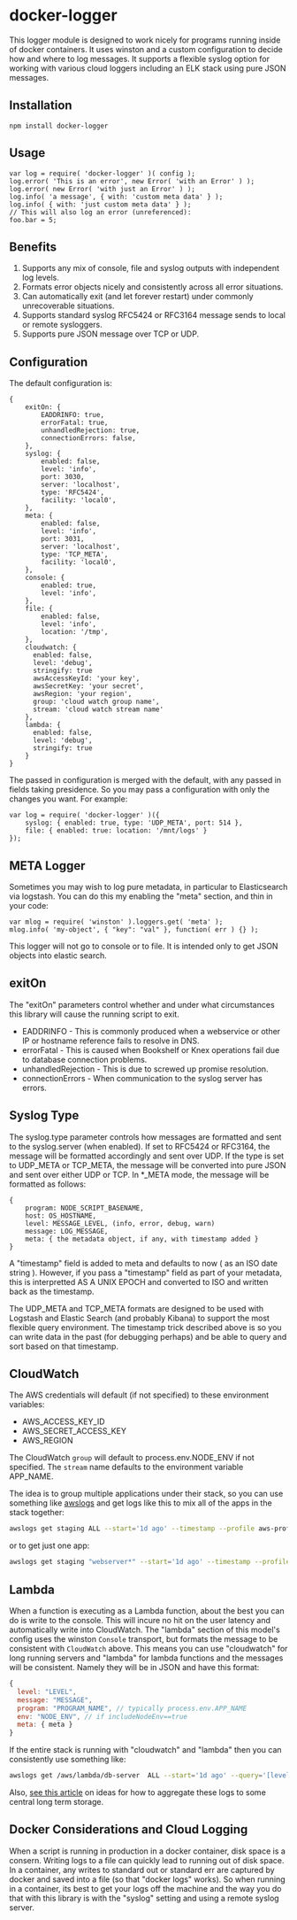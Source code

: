 docker-logger
=============

This logger module is designed to work nicely for programs running inside of docker containers.
It uses winston and a custom configuration to decide how and where to log messages.  It supports
a flexible syslog option for working with various cloud loggers including an ELK stack using
pure JSON messages.

Installation
------------

    npm install docker-logger

Usage
-----

    var log = require( 'docker-logger' )( config );
    log.error( 'This is an error', new Error( 'with an Error' ) );
    log.error( new Error( 'with just an Error' ) );
    log.info( 'a message', { with: 'custom meta data' } );
    log.info( { with: 'just custom meta data' } );
    // This will also log an error (unreferenced):
    foo.bar = 5;

Benefits
--------

1. Supports any mix of console, file and syslog outputs with independent log levels.
1. Formats error objects nicely and consistently across all error situations.
1. Can automatically exit (and let forever restart) under commonly unrecoverable situations.
1. Supports standard syslog RFC5424 or RFC3164 message sends to local or remote sysloggers.
1. Supports pure JSON message over TCP or UDP.

Configuration
-------------

The default configuration is:

    {
        exitOn: {
            EADDRINFO: true,
            errorFatal: true,
            unhandledRejection: true,
            connectionErrors: false,
        },
        syslog: {
            enabled: false,
            level: 'info',
            port: 3030,
            server: 'localhost',
            type: 'RFC5424',
            facility: 'local0',
        },
        meta: {
            enabled: false,
            level: 'info',
            port: 3031,
            server: 'localhost',
            type: 'TCP_META',
            facility: 'local0',
        },
        console: {
            enabled: true,
            level: 'info',
        },
        file: {
            enabled: false,
            level: 'info',
            location: '/tmp',
        },
        cloudwatch: {
          enabled: false,
          level: 'debug',
          stringify: true
          awsAccessKeyId: 'your key',
          awsSecretKey: 'your secret',
          awsRegion: 'your region',
          group: 'cloud watch group name',
          stream: 'cloud watch stream name'
        },
        lambda: {
          enabled: false,
          level: 'debug',
          stringify: true
        }
    }

The passed in configuration is merged with the default, with any passed in fields taking presidence.  So you may pass
a configuration with only the changes you want.  For example:

    var log = require( 'docker-logger' )({
        syslog: { enabled: true, type: 'UDP_META', port: 514 },
        file: { enabled: true: location: '/mnt/logs' }
    });

META Logger
-----------

Sometimes you may wish to log pure metadata, in particular to Elasticsearch via logstash.  You can do this
my enabling the "meta" section, and thin in your code:

    var mlog = require( 'winston' ).loggers.get( 'meta' );
    mlog.info( 'my-object', { "key": "val" }, function( err ) {} );

This logger will not go to console or to file.  It is intended only to get JSON objects into elastic search.
    
exitOn
------

The "exitOn" parameters control whether and under what circumstances this library will cause the running
script to exit.

* EADDRINFO - This is commonly produced when a webservice or other IP or hostname reference fails to resolve in DNS.
* errorFatal - This is caused when Bookshelf or Knex operations fail due to database connection problems.
* unhandledRejection - This is due to screwed up promise resolution.
* connectionErrors - When communication to the syslog server has errors.

Syslog Type
-----------

The syslog.type parameter controls how messages are formatted and sent to the syslog.server (when enabled).  If
set to RFC5424 or RFC3164, the message will be formatted accordingly and sent over UDP.  If the type is set
to UDP_META or TCP_META, the message will be converted into pure JSON and sent over either UDP or TCP.  In *_META mode,
the message will be formatted as follows:

    {
        program: NODE_SCRIPT_BASENAME,
        host: OS_HOSTNAME,
        level: MESSAGE_LEVEL, (info, error, debug, warn)
        message: LOG_MESSAGE,
        meta: { the metadata object, if any, with timestamp added }
    }

A "timestamp" field is added to meta and defaults to now ( as an ISO date string ).  However, if you pass a "timestamp" field
as part of your metadata, this is interpretted AS A UNIX EPOCH and converted to ISO and written back as the timestamp.

The UDP_META and TCP_META formats are designed to be used with Logstash and Elastic Search (and probably
Kibana) to support the most flexible query environment.  The timestamp trick described above is so you can
write data in the past (for debugging perhaps) and be able to query and sort based on that timestamp.

CloudWatch
----------

The AWS credentials will default (if not specified) to these environment variables:

* AWS_ACCESS_KEY_ID
* AWS_SECRET_ACCESS_KEY
* AWS_REGION

The CloudWatch `group` will default to process.env.NODE_ENV if not specified.  The `stream` name defaults to the
environment variable APP_NAME.

The idea is to group multiple applications under their stack, so you can use something like
[awslogs](https://github.com/jorgebastida/awslogs) and get logs like this to mix all of the apps in the stack together:

```sh
awslogs get staging ALL --start='1d ago' --timestamp --profile aws-profile-name
```

or to get just one app:

```sh
awslogs get staging "webserver*" --start='1d ago' --timestamp --profile aws-profile-name
```

Lambda
------

When a function is executing as a Lambda function, about the best you can do is write to the console.  This will incure no
hit on the user latency and automatically write into CloudWatch.  The "lambda" section of this model's config uses the
winston `Console` transport, but formats the message to be consistent with `CloudWatch` above.  This means you can use
"cloudwatch" for long running servers and "lambda" for lambda functions and the messages will be consistent.  Namely they
will be in JSON and have this format:

```js
{
  level: "LEVEL",
  message: "MESSAGE",
  program: "PROGRAM_NAME", // typically process.env.APP_NAME
  env: "NODE_ENV", // if includeNodeEnv==true
  meta: { meta }
}
```

If the entire stack is running with "cloudwatch" and "lambda" then you can consistently use something like:

```sh
awslogs get /aws/lambda/db-server  ALL --start='1d ago' --query='[level,message]' --timestamp --filter-pattern='{$.level = "info"}' --profile sm
```

Also, [see this article](https://theburningmonk.com/2017/08/centralised-logging-for-aws-lambda/) on ideas for how to
aggregate these logs to some central long term storage.


Docker Considerations and Cloud Logging
---------------------

When a script is running in production in a docker container, disk space is a consern.  Writing logs to a file
can quickly lead to running out of disk space.  In a container, any writes to standard out or standard err are
captured by docker and saved into a file (so that "docker logs" works).  So when running in a container, its best
to get your logs off the machine and the way you do that with this library is with the "syslog" setting and using
a remote syslog server.

